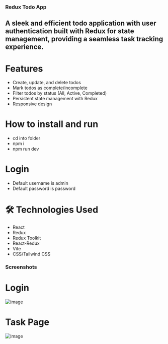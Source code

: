 ### Redux Todo App
## A sleek and efficient todo application with user authentication built with Redux for state management, providing a seamless task tracking experience.
# Features

- Create, update, and delete todos
- Mark todos as complete/incomplete
-  Filter todos by status (All, Active, Completed)
-  Persistent state management with Redux
-  Responsive design

# How to install and run
- cd into folder
- npm i
- npm run dev

# Login
- Default username is admin
- Default password is password

# 🛠 Technologies Used

- React
- Redux
- Redux Toolkit
- React-Redux
- Vite
- CSS/Tailwind CSS 

### Screenshots

# Login
![image](https://github.com/user-attachments/assets/efc7afa8-a043-4365-a0f3-aa2ea55927d1)

# Task Page
![image](https://github.com/user-attachments/assets/c2325769-7f71-4abb-a068-a4ea934a3980)



